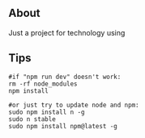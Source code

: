 ## About

Just a project for technology using


## Tips

    #if "npm run dev" doesn't work:
    rm -rf node_modules
    npm install
    
    #or just try to update node and npm:
    sudo npm install n -g
    sudo n stable
    sudo npm install npm@latest -g